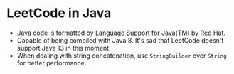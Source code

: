 # LeetCode in Java

- Java code is formatted by [Language Support for Java(TM) by Red Hat](https://marketplace.visualstudio.com/items?itemName=redhat.java).
- Capable of being compiled with Java 8. It's sad that LeetCode doesn't support Java 13 in this moment.
- When dealing with string concatenation, use `StringBuilder` over `String` for better performance.
